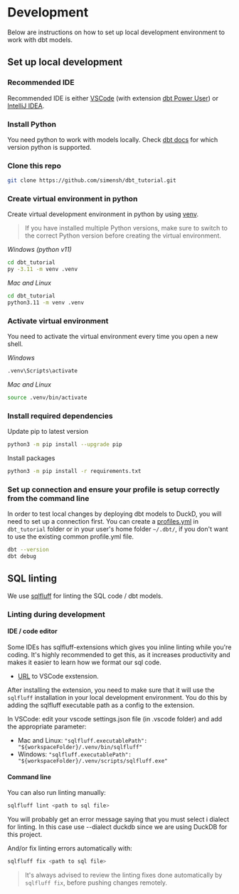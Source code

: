 # Development

Below are instructions on how to set up local development environment to work with dbt models.

## Set up local development

### Recommended IDE

Recommended IDE is either [VSCode](https://code.visualstudio.com) (with
extension [dbt Power User](https://marketplace.visualstudio.com/items?itemName=innoverio.vscode-dbt-power-user)) or
[IntelliJ IDEA](https://www.jetbrains.com/idea/).

### Install Python

You need python to work with models locally. Check [dbt docs](https://docs.getdbt.com/docs/core/pip-install) for
which version python is supported.

### Clone this repo

```bash
git clone https://github.com/simensh/dbt_tutorial.git
```

### Create virtual environment in python

Create virtual development environment in python by using [venv](https://docs.python.org/3/library/venv.html).
> If you have installed multiple Python versions, make sure to switch to the correct Python version before creating the
> virtual environment.

_Windows (python v11)_

```bash
cd dbt_tutorial
py -3.11 -m venv .venv
```

_Mac and Linux_

```bash
cd dbt_tutorial
python3.11 -m venv .venv
```

### Activate virtual environment

You need to activate the virtual environment every time you open a new shell.

_Windows_

```bash
.venv\Scripts\activate
```

_Mac and Linux_

```bash
source .venv/bin/activate
```

### Install required dependencies

Update pip to latest version

```bash
python3 -m pip install --upgrade pip
```

Install packages

```bash
python3 -m pip install -r requirements.txt
```

### Set up connection and ensure your profile is setup correctly from the command line

In order to test local changes by deploying dbt models to DuckD, you will need to set up a connection first.
You can create a [profiles.yml](https://docs.getdbt.com/docs/core/connect-data-platform/profiles.yml) in `dbt_tutorial` folder
or in your user's home folder `~/.dbt/`, if you don't want to use the existing common profile.yml file.

```bash
dbt --version
dbt debug
```

## SQL linting

We use [sqlfluff](https://docs.sqlfluff.com) for linting the SQL code / dbt models.  


### Linting during development
#### IDE / code editor
Some IDEs has sqlfluff-extensions which gives you inline linting while you're coding. It's highly recommended to get this, as it increases productivity and makes it easier to learn how we format our sql code.
 - [URL](https://marketplace.visualstudio.com/items?itemName=dorzey.vscode-sqlfluff) to VSCode exstension.

After installing the extension, you need to make sure that it will use the `sqlfluff` installation in your local development environment. You do this by adding the sqlfluff executable path as a config to the extension.  

In VSCode: edit your vscode settings.json file (in .vscode folder) and add the appropriate parameter:
 - Mac and Linux: `"sqlfluff.executablePath": "${workspaceFolder}/.venv/bin/sqlfluff"`
 - Windows: `"sqlfluff.executablePath": "${workspaceFolder}/.venv/scripts/sqlfluff.exe"`

#### Command line
You can also run linting manually:

```bash
sqlfluff lint <path to sql file>
```

You will probably get an error message saying that you must select i dialect for linting. In this case use --dialect duckdb since we are using DuckDB for this project.

And/or fix linting errors automatically with:

```bash
sqlfluff fix <path to sql file>
```

> It's always advised to review the linting fixes done automatically by `sqlfluff fix`, before pushing changes remotely.
